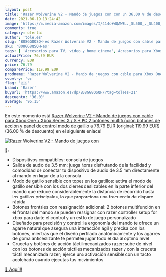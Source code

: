 ```yaml
---
layout: post
title: 'Razer Wolverine V2 - Mando de juegos con con un 36.00 % de descuento'
date: 2021-06-19 13:24:42
image: 'https://m.media-amazon.com/images/I/414c+WQAWEL._SL500_._SL400_.jpg'
comments: true
category: ofertas
author: 'tole.es'
slug: 'B08GG8QSQH-es Razer Wolverine V2 - Mando de juegos con cable para Xbox...'
sku: 'B08GG8QSQH-es'
tags: [ 'Accesorios para TV, vídeo y home cinema','Accesorios para Xbox One','Auriculares gaming para Xbox One','Auriculares para equipo de audio','Auriculares y accesorios','Electrónica','Hardware y juegos para Xbox One','Mandos a distancia','TV, vídeo y home cinema','Videojuegos','razer','xbox', ]
actualPrice: 76.79 EUR
currency: EUR
price: 76.79
comparePrice: 119.99 EUR
prodname: 'Razer Wolverine V2 - Mando de juegos con cable para Xbox One + Xbox Series X / S + PC  2 botones multifunción  botones de acción y panel de control  modo de gatillo'
country: 'es'
flag: '🇪🇸'
brand: 'Razer'
buyurl: 'https://www.amazon.es/dp/B08GG8QSQH/?tag=tolees-21'
descuento: '36.00'
average: '95.15'
---
```


En este momento está [Razer Wolverine V2 - Mando de juegos con cable para Xbox One + Xbox Series X / S + PC  2 botones multifunción  botones de acción y panel de control  modo de gatillo](https://www.amazon.es/dp/B08GG8QSQH/?tag=tolees-21) a 76.79 EUR (original: 119.99 EUR) (36.00 %  de descuento) en el siguiente enlace!

[![Razer Wolverine V2 - Mando de juegos con](https://m.media-amazon.com/images/I/414c+WQAWEL._SL500_._SL400_.jpg)](https://www.amazon.es/dp/B08GG8QSQH/?tag=tolees-21)

🔎:

- Dispositivos compatibles: consola de juegos
- Salida de audio de 3.5 mm: juega horas disfrutando de la facilidad y comodidad de conectar tu dispositivo de audio de 3.5 mm directamente al mando en lugar de a la consola
- Modo de gatillo sensible con topes en los gatillos: activa el modo de gatillo sensible con los dos cierres deslizables en la parte inferior del mando que reduce considerablemente la distancia de recorrido hasta los gatillos principales, lo que proporciona una frecuencia de disparo rápida
- Botones frontales con reasignación adicional: 2 botones multifunción en el frontal del mando se pueden reasignar con razer controller setup for xbox para darte el control y un estilo de juego personalizado
- Diseñado para precisión y control: la ergonomía del mando te ofrece un agarre natural que asegura una interacción ágil y precisa con los botones, mientras que el diseño perfilado anatómicamente y los agarres de goma antideslizante te permiten jugar todo el día al óptimo nivel
- Cruceta y botónes de acción táctil mecanizados razer: sube de nivel con los botones de acción táctiles mecanizados razer y con la cruceta táctil mecanizada razer; ejerce una activación sensible con un tacto acolchado cuando ejecutas tus movimientos

[🛒 Aquí!!!](https://www.amazon.es/dp/B08GG8QSQH/?tag=tolees-21)
